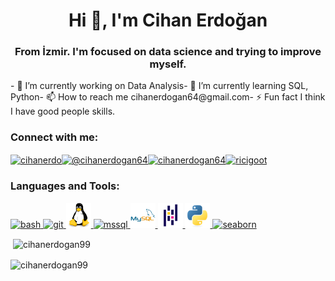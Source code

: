 <h1 align="center">Hi 👋, I'm Cihan Erdoğan</h1><h3 align="center">From İzmir. I'm focused on data science and trying to improve myself.</h3>- 
🔭 I’m currently working on Data Analysis- 
🌱 I’m currently learning SQL, Python- 
📫 How to reach me cihanerdogan64@gmail.com- 
⚡ Fun fact I think I have good people skills.
<!-- BLOG-POST-LIST:START --><!-- BLOG-POST-LIST:END --><h3 align="left">Connect with me:</h3><p align="left"><a href="https://linkedin.com/in/cihanerdo" target="blank"><img align="center" src="https://raw.githubusercontent.com/rahuldkjain/github-profile-readme-generator/master/src/images/icons/Social/linked-in-alt.svg" alt="cihanerdo" height="30" width="40" /></a><a href="https://medium.com/@cihanerdogan64" target="blank"><img align="center" src="https://raw.githubusercontent.com/rahuldkjain/github-profile-readme-generator/master/src/images/icons/Social/medium.svg" alt="@cihanerdogan64" height="30" width="40" /></a><a href="https://www.hackerrank.com/cihanerdogan64" target="blank"><img align="center" src="https://raw.githubusercontent.com/rahuldkjain/github-profile-readme-generator/master/src/images/icons/Social/hackerrank.svg" alt="cihanerdogan64" height="30" width="40" /></a><a href="https://www.leetcode.com/ricigoot" target="blank"><img align="center" src="https://raw.githubusercontent.com/rahuldkjain/github-profile-readme-generator/master/src/images/icons/Social/leet-code.svg" alt="ricigoot" height="30" width="40" /></a></p><h3 align="left">Languages and Tools:</h3><p align="left"> <a href="https://www.gnu.org/software/bash/" target="_blank" rel="noreferrer"> <img src="https://www.vectorlogo.zone/logos/gnu_bash/gnu_bash-icon.svg" alt="bash" width="40" height="40"/> </a> <a href="https://git-scm.com/" target="_blank" rel="noreferrer"> <img src="https://www.vectorlogo.zone/logos/git-scm/git-scm-icon.svg" alt="git" width="40" height="40"/> </a> <a href="https://www.linux.org/" target="_blank" rel="noreferrer"> <img src="https://raw.githubusercontent.com/devicons/devicon/master/icons/linux/linux-original.svg" alt="linux" width="40" height="40"/> </a> <a href="https://www.microsoft.com/en-us/sql-server" target="_blank" rel="noreferrer"> <img src="https://www.svgrepo.com/show/303229/microsoft-sql-server-logo.svg" alt="mssql" width="40" height="40"/> </a> <a href="https://www.mysql.com/" target="_blank" rel="noreferrer"> <img src="https://raw.githubusercontent.com/devicons/devicon/master/icons/mysql/mysql-original-wordmark.svg" alt="mysql" width="40" height="40"/> </a> <a href="https://pandas.pydata.org/" target="_blank" rel="noreferrer"> <img src="https://raw.githubusercontent.com/devicons/devicon/2ae2a900d2f041da66e950e4d48052658d850630/icons/pandas/pandas-original.svg" alt="pandas" width="40" height="40"/> </a> <a href="https://www.python.org" target="_blank" rel="noreferrer"> <img src="https://raw.githubusercontent.com/devicons/devicon/master/icons/python/python-original.svg" alt="python" width="40" height="40"/> </a> <a href="https://seaborn.pydata.org/" target="_blank" rel="noreferrer"> <img src="https://seaborn.pydata.org/_images/logo-mark-lightbg.svg" alt="seaborn" width="40" height="40"/> </a> </p><p>&nbsp;<img align="center" src="https://github-readme-stats.vercel.app/api?username=cihanerdogan99&show_icons=true&locale=en" alt="cihanerdogan99" /></p><p><img align="center" src="https://github-readme-streak-stats.herokuapp.com/?user=cihanerdogan99&" alt="cihanerdogan99" /></p>
